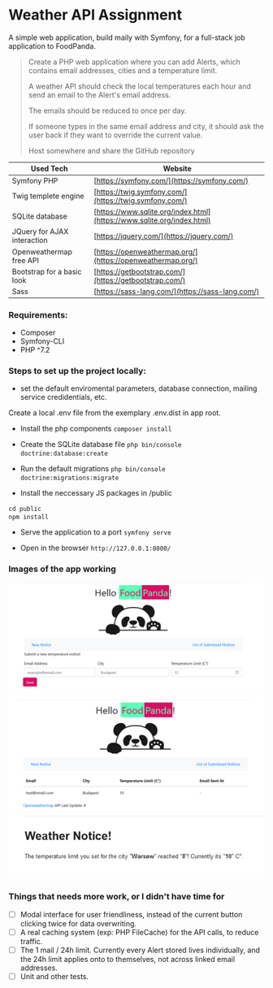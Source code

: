 # Weather API Assignment

A simple web application, build maily with Symfony, for a full-stack job application to FoodPanda.

> Create a PHP web application where you can add Alerts, which contains email addresses, cities and a temperature limit. 
>
> A weather API should check the local temperatures each hour and send an email to the Alert's email address.
>
> The emails should be reduced to once per day.
>
> If someone types in the same email address and city, it should ask the user back if they want to override the current value.
>
> Host somewhere and share the GitHub repository

| Used Tech | Website |
| --- | --- |
| Symfony PHP | [https://symfony.com/](https://symfony.com/) |
| Twig templete engine | [https://twig.symfony.com/](https://twig.symfony.com/) |
| SQLite database | [https://www.sqlite.org/index.html](https://www.sqlite.org/index.html) |
| JQuery for AJAX interaction | [https://jquery.com/](https://jquery.com/) |
| Openweathermap free API | [https://openweathermap.org/](https://openweathermap.org/) |
| Bootstrap for a basic look | [https://getbootstrap.com/](https://getbootstrap.com/) |
| Sass | [https://sass-lang.com/](https://sass-lang.com/) |

### Requirements:
- Composer
- Symfony-CLI
- PHP ^7.2

### Steps to set up the project locally:

- set the default enviromental parameters, database connection, mailing service credidentials, etc.

Create a local .env file from the exemplary .env.dist in app root.

- Install the php components
`composer install`

- Create the SQLite database file
`php bin/console doctrine:database:create`

- Run the default migrations
`php bin/console doctrine:migrations:migrate`

- Install the neccessary JS packages in /public
```
cd public
npm install
```

- Serve the application to a port
`symfony serve`

- Open in the browser
`http://127.0.0.1:8000/`

### Images of the app working
![Image of the index interface](https://github.com/Archeloth/weather-api-assignment/blob/master/public/img/Screenshot_index.png)
![Image of the notices interface](https://github.com/Archeloth/weather-api-assignment/blob/master/public/img/Screenshot_notices.png)
![Image of the sent out Email](https://github.com/Archeloth/weather-api-assignment/blob/master/public/img/Screenshot_email.png)

### Things that needs more work, or I didn't have time for
- [ ] Modal interface for user friendliness, instead of the current button clicking twice for data overwriting.
- [ ] A real caching system (exp: PHP FileCache) for the API calls, to reduce traffic.
- [ ] The 1 mail / 24h limit. Currently every Alert stored lives individually, and the 24h limit applies onto to themselves, not across linked email addresses.
- [ ] Unit and other tests.

